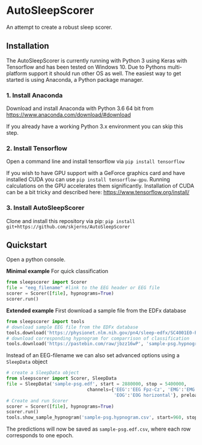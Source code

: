 # AutoSleepScorer
An attempt to create a robust sleep scorer.

## Installation
The AutoSleepScorer is currently running with Python 3 using Keras with Tensorflow and has been tested on Windows 10. Due to Pythons multi-platform support it should run other OS as well. The easiest way to get started is using Anaconda, a Python package manager.

### 1. Install Anaconda
Download and install Anaconda with Python 3.6 64 bit from https://www.anaconda.com/download/#download

If you already have a working Python 3.x environment you can skip this step.

### 2. Install Tensorflow
Open a command line and install tensorflow via `pip install tensorflow`

If you wish to have GPU support with a GeForce graphics card and have installed CUDA you can use `pip install tensorflow-gpu`. Running calculations on the GPU accelerates them significantly.
Installation of CUDA can be a bit tricky and described here: https://www.tensorflow.org/install/

### 3. Install AutoSleepScorer
Clone and install this repository via pip:
`pip install git+https://github.com/skjerns/AutoSleepScorer`

## Quickstart

Open a python console.

**Minimal example**
For quick classification

```Python
from sleepscorer import Scorer
file = "eeg_filename" #link to the EEG header or EEG file
scorer = Scorer([file], hypnograms=True)
scorer.run()
```

**Extended example**
First download a sample file from the EDFx database

```Python
from sleepscorer import tools
# download sample EEG file from the EDFx database
tools.download('https://physionet.nlm.nih.gov/pn4/sleep-edfx/SC4001E0-PSG.edf', 'sample-psg.edf')
# download corresponding hypnogram for comparrison of classification
tools.download('https://pastebin.com/raw/jbzz16wP', 'sample-psg.hypnogram.csv') 
```
Instead of an EEG-filename we can also set advanced options using a `SleepData` object
```Python
# create a SleepData object 
from sleepscorer import Scorer, SleepData
file = SleepData('sample-psg.edf', start = 2880000, stop = 5400000, 
							  channels={'EEG':'EEG Fpz-Cz', 'EMG':'EMG submental', 
                              			'EOG':'EOG horizontal'}, preload=False)
# Create and run Scorer
scorer = Scorer([file], hypnograms=True)
scorer.run()
tools.show_sample_hypnogram('sample-psg.hypnogram.csv', start=960, stop=1800)
```
The predictions will now be saved as `sample-psg.edf.csv`, where each row corresponds to one epoch.